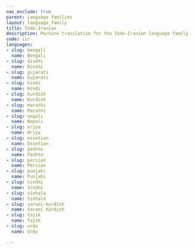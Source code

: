 ```yaml
---
nav_exclude: true
parent: Language families
layout: language_family
title: Indo-Iranian
description: Machine translation for the Indo-Iranian language family
code: iir
languages:
- slug: bengali
  name: Bengali
- slug: divehi
  name: Divehi
- slug: gujarati
  name: Gujarati
- slug: hindi
  name: Hindi
- slug: kurdish
  name: Kurdish
- slug: marathi
  name: Marathi
- slug: nepali
  name: Nepali
- slug: oriya
  name: Oriya
- slug: ossetian
  name: Ossetian
- slug: pashto
  name: Pashto
- slug: persian
  name: Persian
- slug: punjabi
  name: Punjabi
- slug: sindhi
  name: Sindhi
- slug: sinhala
  name: Sinhala
- slug: sorani-kurdish
  name: Sorani Kurdish
- slug: tajik
  name: Tajik
- slug: urdu
  name: Urdu

---
```



